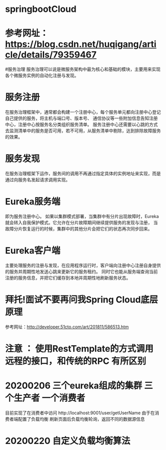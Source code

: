 # springbootCloud
# 参考网址：https://blog.csdn.net/huqigang/article/details/79359467
#服务治理
 服务治理可以说是微服务架构中最为核心和基础的模块，主要用来实现各个微服务实例的自动化注册与发现。
# 服务注册
 在服务治理框架中，通常都会构建一个注册中心，每个服务单元都向注册中心登记自己提供的服务，将主机与端口号、版本号、
 通信协议等一些附加信息告知注册中心，注册中心按服务名分类组织服务清单。
 服务注册中心还需要以心跳的方式去监测清单中的服务是否可用，若不可用，从服务清单中剔除，达到排除故障服务的效果。
# 服务发现
  在服务治理框架下运作，服务间的调用不再通过指定具体的实例地址来实现，而是通过向服务名发起请求调用实现。
# Eureka服务端
  即为服务注册中心。 
  如果以集群模式部署，当集群中有分片出现故障时，Eureka就会转入自我保护模式。它允许在分片故障期间继续提供服务的发现与注册，
  当故障分片恢复运行的时候，集群中的其他分片会把它们的状态再次同步回来。
# Eureka客户端
 主要处理服务的注册与发现，在应用程序运行时，客户端向注册中心注册自身提供的服务并周期性地发送心跳来更新它的服务租约。 
 同时它也能从服务端查询当前注册的服务信息，并把它们缓存到本地并周期性地刷新服务状态。
 
 
 # 拜托!面试不要再问我Spring Cloud底层原理
   参考网址：http://developer.51cto.com/art/201811/586513.htm
   
# 注意 ： 使用RestTemplate的方式调用远程的接口，和传统的RPC 有所区别

# 20200206 三个eureka组成的集群 三个生产者 一个消费者
   目前实现了在消费者中访问 http://localhost:9001/user/getUserName
   由于在消费者端配置了负载均衡 刷新页面后负载均衡轮询，返回不同的数据源信息
  
# 20200220 自定义负载均衡算法
 

